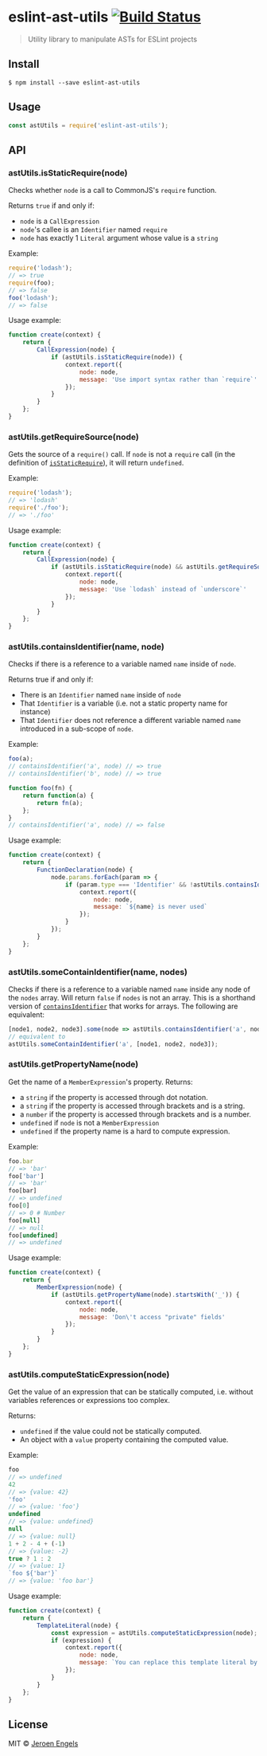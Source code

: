 # eslint-ast-utils [![Build Status](https://travis-ci.org/jfmengels/eslint-ast-utils.svg?branch=master)](https://travis-ci.org/jfmengels/eslint-ast-utils)

> Utility library to manipulate ASTs for ESLint projects


## Install

```
$ npm install --save eslint-ast-utils
```

## Usage

```js
const astUtils = require('eslint-ast-utils');
```


## API

### astUtils.isStaticRequire(node)

Checks whether `node` is a call to CommonJS's `require` function.

Returns `true` if and only if:
- `node` is a `CallExpression`
- `node`'s callee is an `Identifier` named `require`
- `node` has exactly 1 `Literal` argument whose value is a `string`

Example:
```js
require('lodash');
// => true
require(foo);
// => false
foo('lodash');
// => false
```

Usage example:
```js
function create(context) {
	return {
		CallExpression(node) {
			if (astUtils.isStaticRequire(node)) {
				context.report({
					node: node,
					message: 'Use import syntax rather than `require`'
				});
			}
		}
	};
}
```

### astUtils.getRequireSource(node)

Gets the source of a `require()` call. If `node` is not a `require` call (in the definition of [`isStaticRequire`](#astutilsisstaticrequirenode)), it will return `undefined`.

Example:
```js
require('lodash');
// => 'lodash'
require('./foo');
// => './foo'
```

Usage example:
```js
function create(context) {
	return {
		CallExpression(node) {
			if (astUtils.isStaticRequire(node) && astUtils.getRequireSource(node) === 'underscore') {
				context.report({
					node: node,
					message: 'Use `lodash` instead of `underscore`'
				});
			}
		}
	};
}
```

### astUtils.containsIdentifier(name, node)

Checks if there is a reference to a variable named `name` inside of `node`.

Returns true if and only if:
- There is an `Identifier` named `name` inside of `node`
- That `Identifier` is a variable (i.e. not a static property name for instance)
- That `Identifier` does not reference a different variable named `name` introduced in a sub-scope of `node`.

Example:
```js
foo(a);
// containsIdentifier('a', node) // => true
// containsIdentifier('b', node) // => true

function foo(fn) {
	return function(a) {
		return fn(a);
	};
}
// containsIdentifier('a', node) // => false
```

Usage example:
```js
function create(context) {
	return {
		FunctionDeclaration(node) {
			node.params.forEach(param => {
				if (param.type === 'Identifier' && !astUtils.containsIdentifier(param.name, node.body)) {
					context.report({
						node: node,
						message: `${name} is never used`
					});
				}
			});
		}
	};
}
```

### astUtils.someContainIdentifier(name, nodes)

Checks if there is a reference to a variable named `name` inside any node of the `nodes` array. Will return `false` if `nodes` is not an array.
This is a shorthand version of [`containsIdentifier`](#astutilscontainsidentifier) that works for arrays. The following are equivalent:

```js
[node1, node2, node3].some(node => astUtils.containsIdentifier('a', node));
// equivalent to
astUtils.someContainIdentifier('a', [node1, node2, node3]);
```

### astUtils.getPropertyName(node)

Get the name of a `MemberExpression`'s property. Returns:
- a `string` if the property is accessed through dot notation.
- a `string` if the property is accessed through brackets and is a string.
- a `number` if the property is accessed through brackets and is a number.
- `undefined` if `node` is not a `MemberExpression`
- `undefined` if the property name is a hard to compute expression.

Example:
```js
foo.bar
// => 'bar'
foo['bar']
// => 'bar'
foo[bar]
// => undefined
foo[0]
// => 0 # Number
foo[null]
// => null
foo[undefined]
// => undefined
```

Usage example:
```js
function create(context) {
	return {
		MemberExpression(node) {
			if (astUtils.getPropertyName(node).startsWith('_')) {
				context.report({
					node: node,
					message: 'Don\'t access "private" fields'
				});
			}
		}
	};
}
```

### astUtils.computeStaticExpression(node)

Get the value of an expression that can be statically computed, i.e. without variables references or expressions too complex.

Returns:
- `undefined` if the value could not be statically computed.
- An object with a `value` property containing the computed value.

Example:
```js
foo
// => undefined
42
// => {value: 42}
'foo'
// => {value: 'foo'}
undefined
// => {value: undefined}
null
// => {value: null}
1 + 2 - 4 + (-1)
// => {value: -2}
true ? 1 : 2
// => {value: 1}
`foo ${'bar'}`
// => {value: 'foo bar'}
```

Usage example:
```js
function create(context) {
	return {
		TemplateLiteral(node) {
			const expression = astUtils.computeStaticExpression(node);
			if (expression) {
				context.report({
					node: node,
					message: `You can replace this template literal by the regular string '${expression.value}'.`
				});
			}
		}
	};
}
```

## License

MIT © [Jeroen Engels](https://github.com/jfmengels)
